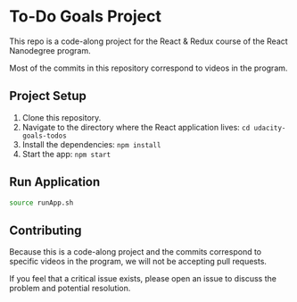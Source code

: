 # To-Do Goals Project

This repo is a code-along project for the React & Redux course of the React Nanodegree program.

Most of the commits in this repository correspond to videos in the program.

## Project Setup

1. Clone this repository.
2. Navigate to the directory where the React application lives: `cd udacity-goals-todos`
3. Install the dependencies: `npm install`
4. Start the app: `npm start`

## Run Application

```bash
source runApp.sh
```

## Contributing

Because this is a code-along project and the commits correspond to specific videos in the program, we will not be accepting pull requests.

If you feel that a critical issue exists, please open an issue to discuss the problem and potential resolution.
